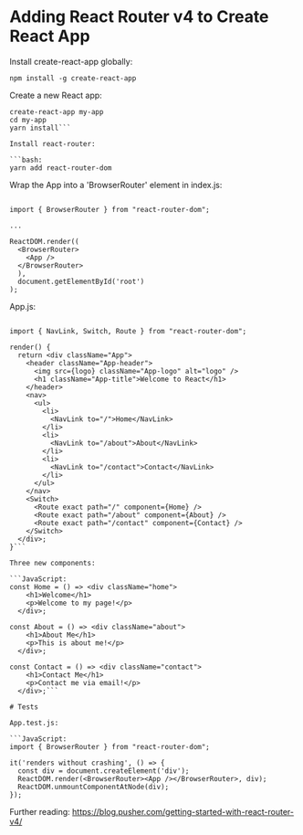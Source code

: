 # Adding React Router v4 to Create React App

Install create-react-app globally:

```bash:
npm install -g create-react-app
```

Create a new React app:

```bash:
create-react-app my-app
cd my-app
yarn install```

Install react-router:

```bash:
yarn add react-router-dom
```

Wrap the App into a 'BrowserRouter' element in index.js:

```JavaScript:

import { BrowserRouter } from "react-router-dom";

...

ReactDOM.render((
  <BrowserRouter>
    <App />
  </BrowserRouter>
  ),
  document.getElementById('root')
);
```

App.js:

```JavaScript:

import { NavLink, Switch, Route } from "react-router-dom";

render() {
  return <div className="App">
    <header className="App-header">
      <img src={logo} className="App-logo" alt="logo" />
      <h1 className="App-title">Welcome to React</h1>
    </header>
    <nav>
      <ul>
        <li>
          <NavLink to="/">Home</NavLink>
        </li>
        <li>
          <NavLink to="/about">About</NavLink>
        </li>
        <li>
          <NavLink to="/contact">Contact</NavLink>
        </li>
      </ul>
    </nav>
    <Switch>
      <Route exact path="/" component={Home} />
      <Route exact path="/about" component={About} />
      <Route exact path="/contact" component={Contact} />
    </Switch>
  </div>;
}```

Three new components:

```JavaScript:
const Home = () => <div className="home">
    <h1>Welcome</h1>
    <p>Welcome to my page!</p>
  </div>;

const About = () => <div className="about">
    <h1>About Me</h1>
    <p>This is about me!</p>
  </div>;

const Contact = () => <div className="contact">
    <h1>Contact Me</h1>
    <p>Contact me via email!</p>
  </div>;```

# Tests

App.test.js:

```JavaScript:
import { BrowserRouter } from "react-router-dom";

it('renders without crashing', () => {
  const div = document.createElement('div');
  ReactDOM.render(<BrowserRouter><App /></BrowserRouter>, div);
  ReactDOM.unmountComponentAtNode(div);
});
```

Further reading: https://blog.pusher.com/getting-started-with-react-router-v4/